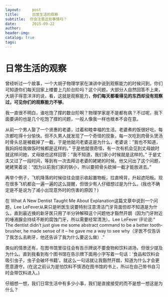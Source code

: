 ```yaml
---
layout:     post  
title:      日常生活的观察
subtitle:  你会注意这些事情吗？  
date:       2015-09-22  
author:  
header-img: 
catalog: true  
tags:
--- 
```


# 日常生活的观察

曾经听过一个故事，一个大胡子物理学家在演讲中说到观察能力的时候问到，你们可知道你们每天回家上楼要上几阶台阶吗？这个问题，大部分人自然回答不上来，大胡子得意洋洋的说，看，这就是观察能力，**你们每天都看得见的东西却没有观察过，可见你们的观察能力不够**。

我一直很不明白，谁吃饱了撑的数台阶啊？物理学家是不是都有病？不过呢，我下面要讲的也是几个吃饱了撑的问题，一般人像我一样也根本不会在意。

从前一个男人娶了一个贤惠的老婆，过着和睦幸福的生活。老婆煮的饭很好吃，每次都吃得十分愉快。但不久男人就发现了一个奇怪的现象，每一次吃到肉骨头煲汤时骨头总是被截掉了一截，于是他就问老婆这是为什么，老婆说：”我也不知道，我妈妈给我做饭时候都是这样的。” 于是他就很奇怪，有一次有机会见到丈母娘时就这样问她，丈母娘也这样回答：”我不知道，我们家小时候就是这样的。” 于是丈夫又过了一段时间，等到有一次去拜访老婆的姥姥的时候，他又问出了这个问题，姥姥笑着说：“因为以前我们家的锅小，所以要把骨头砍掉一截才能放进去。”

再举个例子，飞机降落的时候往往会提示收起置物板，拉直椅背，升起遮阳板。现在很多飞机都会一遍一遍的这么提醒，但很少有人仔细想过是为什么。(我也不确定是不是说为了减小出现意外时的伤害的原因？)

在 What A New Dentist Taught Me About Explanation这篇文章中说到一个问题，Lee LeFever从来只是听医生说要特别注意清洁门牙背面但却不知道是为什么，直到最近换的新牙医只用了半分钟解释这个问题他才豁然开朗（因为门牙附近的唾液腺会持续不断的腐蚀门牙，所以需要经常清洗）。Lee LeFever 评论说:“ The dentist didn’t just give me some abstract command to be a better tooth-brusher, he made sense of it – he gave me a way to see why（牙医不仅告诉了我怎么去刷牙，他还告诉了我为什么要这么做）.”

类似的情景还有，在图书馆里往往会有告示牌说不要食物和饮料进场，但很少提及为什么。直到我看到有个图书馆在告示牌下面用小字写着一句话：‘食品和饮料会吸引虫子，虫子会破坏书籍‘。就这么一句话就让我豁然开朗，知道为什么才会更愿意遵守。(在这之前认为是怕饮料不慎洒在图书馆的书上，所以在自己带书自习时会带饮料进入。)

仔细想一想，我们日常生活中有多少小事，我们是直接接受的而不是想一想这是为什么？
